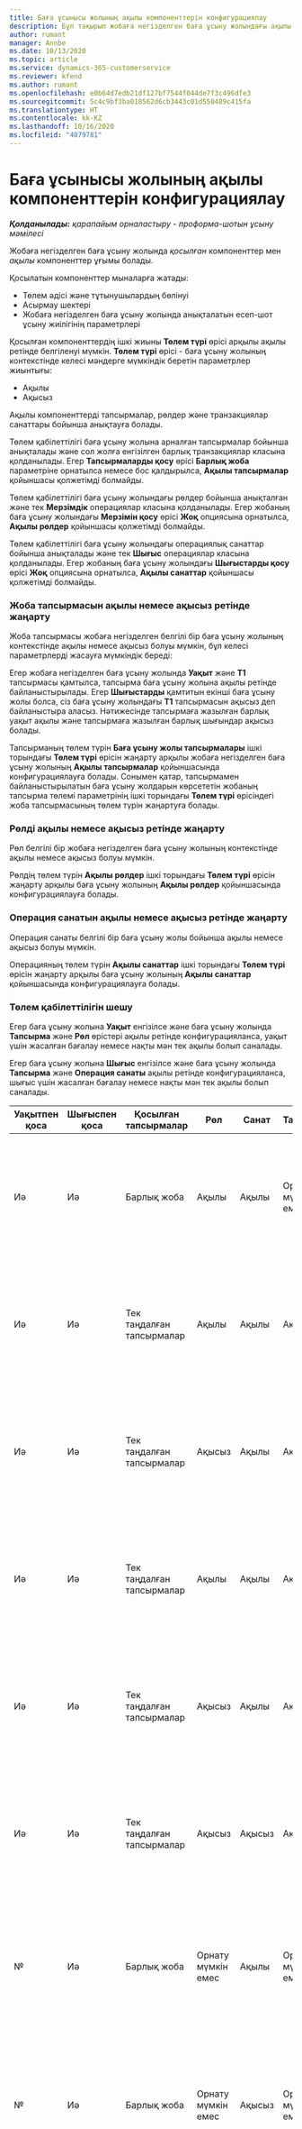```yaml
---
title: Баға ұсынысы жолының ақылы компоненттерін конфигурациялау
description: Бұл тақырып жобаға негізделген баға ұсыну жолындағы ақылы және ақысыз компоненттерді орнату туралы ақпарат береді.
author: rumant
manager: Annbe
ms.date: 10/13/2020
ms.topic: article
ms.service: dynamics-365-customerservice
ms.reviewer: kfend
ms.author: rumant
ms.openlocfilehash: e0b64d7edb21df127bf7544f044de7f3c496dfe3
ms.sourcegitcommit: 5c4c9bf3ba018562d6cb3443c01d550489c415fa
ms.translationtype: HT
ms.contentlocale: kk-KZ
ms.lasthandoff: 10/16/2020
ms.locfileid: "4079781"
---
```

# <a name="configure-the-chargeable-components-of-a-quote-line"></a>Баға ұсынысы жолының ақылы компоненттерін конфигурациялау

_**Қолданылады:** қарапайым орналастыру - проформа-шотын ұсыну мәмілесі_

Жобаға негізделген баға ұсыну жолында *қосылған* компоненттер мен *ақылы* компоненттер ұғымы болады.

Қосылатын компоненттер мыналарға жатады:

  - Төлем әдісі және тұтынушылардың бөлінуі
  - Асырмау шектері 
  - Жобаға негізделген баға ұсыну жолында анықталатын есеп-шот ұсыну жиілігінің параметрлері

Қосылған компоненттердің ішкі жиыны **Төлем түрі** өрісі арқылы ақылы ретінде белгіленуі мүмкін. **Төлем түрі** өрісі - баға ұсыну жолының контекстінде келесі мәндерге мүмкіндік беретін параметрлер жиынтығы:

  - Ақылы
  - Ақысыз

Ақылы компоненттерді тапсырмалар, рөлдер және транзакциялар санаттары бойынша анықтауға болады.

Төлем қабілеттілігі баға ұсыну жолына арналған тапсырмалар бойынша анықталады және сол жолға енгізілген барлық транзакциялар класына қолданылады. Егер **Тапсырмаларды қосу** өрісі **Барлық жоба** параметріне орнатылса немесе бос қалдырылса, **Ақылы тапсырмалар** қойыншасы қолжетімді болмайды.

Төлем қабілеттілігі баға ұсыну жолындағы рөлдер бойынша анықталған және тек **Мерзімдік** операциялар класына қолданылады. Егер жобаның баға ұсыну жолындағы **Мерзімін қосу** өрісі **Жоқ** опциясына орнатылса, **Ақылы рөлдер** қойыншасы қолжетімді болмайды.

Төлем қабілеттілігі баға ұсыну жолындағы операциялық санаттар бойынша анықталады және тек **Шығыс** операциялар класына қолданылады. Егер жобаның баға ұсыну жолындағы **Шығыстарды қосу** өрісі **Жоқ** опциясына орнатылса, **Ақылы санаттар** қойыншасы қолжетімді болмайды.

### <a name="update-a-project-task-to-be-chargeable-or-non-chargeable"></a>Жоба тапсырмасын ақылы немесе ақысыз ретінде жаңарту

Жоба тапсырмасы жобаға негізделген белгілі бір баға ұсыну жолының контекстінде ақылы немесе ақысыз болуы мүмкін, бұл келесі параметрлерді жасауға мүмкіндік береді:

Егер жобаға негізделген баға ұсыну жолында **Уақыт** және **Т1** тапсырмасы қамтылса, тапсырма баға ұсыну жолына ақылы ретінде байланыстырылады. Егер **Шығыстарды** қамтитын екінші баға ұсыну жолы болса, сіз баға ұсыну жолындағы **T1** тапсырмасын ақысыз деп байланыстыра аласыз. Нәтижесінде тапсырмаға жазылған барлық уақыт ақылы және тапсырмаға жазылған барлық шығындар ақысыз болады.

Тапсырманың төлем түрін **Баға ұсыну жолы тапсырмалары** ішкі торындағы **Төлем түрі** өрісін жаңарту арқылы жобаға негізделген баға ұсыну жолының **Ақылы тапсырмалар** қойыншасында конфигурациялауға болады. Сонымен қатар, тапсырмамен байланыстырылатын баға ұсыну жолдарын көрсететін жобаның тапсырма төлемі параметрінің ішкі торындағы **Төлем түрі** өрісіндегі жоба тапсырмасының төлем түрін жаңартуға болады.

### <a name="update-a-role-to-be-chargeable-or-non-chargeable"></a>Рөлді ақылы немесе ақысыз ретінде жаңарту

Рөл белгілі бір жобаға негізделген баға ұсыну жолының контекстінде ақылы немесе ақысыз болуы мүмкін.

Рөлдің төлем түрін **Ақылы рөлдер** ішкі торындағы **Төлем түрі** өрісін жаңарту арқылы баға ұсыну жолының **Ақылы рөлдер** қойыншасында конфигурациялауға болады.

### <a name="update-a-transaction-category-to-be-chargeable-or-non-chargeable"></a>Операция санатын ақылы немесе ақысыз ретінде жаңарту

Операция санаты белгілі бір баға ұсыну жолы бойынша ақылы немесе ақысыз болуы мүмкін.

Операцияның төлем түрін **Ақылы санаттар** ішкі торындағы **Төлем түрі** өрісін жаңарту арқылы баға ұсыну жолының **Ақылы санаттар** қойыншасында конфигурациялауға болады.

### <a name="resolve-chargeability"></a>Төлем қабілеттілігін шешу
Егер баға ұсыну жолына **Уақыт** енгізілсе және баға ұсыну жолында **Тапсырма** және **Рөл** өрістері ақылы ретінде конфигурацияланса, уақыт үшін жасалған бағалау немесе нақты мән тек ақылы болып саналады.

Егер баға ұсыну жолына **Шығыс** енгізілсе және баға ұсыну жолында **Тапсырма** және **Операция санаты** ақылы ретінде конфигурацияланса, шығыс үшін жасалған бағалау немесе нақты мән тек ақылы болып саналады.

| Уақытпен қоса | Шығыспен қоса | Қосылған тапсырмалар | Рөл | Санат | Тапсырма | Есеп-шот ұсыну |
| --- | --- | --- | --- | --- | --- | --- |
| Иә | Иә | Барлық жоба | Ақылы | Ақылы | Орнату мүмкін емес | Уақыт нақты мәніндегі шот ұсыну: Ақылы </br>Шығыс нақты мәніндегі шот ұсыну түрі: Ақылы |
| Иә | Иә | Тек таңдалған тапсырмалар | Ақылы | Ақылы | Ақылы | Уақыт нақты мәніндегі шот ұсыну: Ақылы</br>Шығыс нақты мәніндегі шот ұсыну түрі: Ақылы |
| Иә | Иә | Тек таңдалған тапсырмалар | Ақысыз | Ақылы | Ақылы | Уақыт нақты мәніндегі шот ұсыну: Ақысыз</br>Шығыс нақты мәніндегі шот ұсыну түрі: Ақылы |
| Иә | Иә | Тек таңдалған тапсырмалар | Ақылы | Ақылы | Ақысыз | Уақыт нақты мәніндегі шот ұсыну: Ақысыз</br> Шығыс нақты мәніндегі шот ұсыну түрі: Ақысыз |
| Иә | Иә | Тек таңдалған тапсырмалар | Ақысыз | Ақылы | Ақысыз | Уақыт нақты мәніндегі шот ұсыну: Ақысыз</br> Шығыс нақты мәніндегі шот ұсыну түрі: Ақысыз |
| Иә | Иә | Тек таңдалған тапсырмалар | Ақысыз | Ақысыз | Ақылы | Уақыт нақты мәніндегі шот ұсыну: Ақысыз</br> Шығыс нақты мәніндегі шот ұсыну түрі: Ақысыз |
| № | Иә | Барлық жоба | Орнату мүмкін емес | Ақылы | Орнату мүмкін емес | Уақыт нақты мәніндегі шот ұсыну: Қолжетімді емес </br>Шығыс нақты мәніндегі шот ұсыну түрі: Ақылы |
| № | Иә | Барлық жоба | Орнату мүмкін емес | Ақысыз | Орнату мүмкін емес | Уақыт нақты мәніндегі шот ұсыну: Қолжетімді емес </br>Шығыс нақты мәніндегі шот ұсыну түрі: Ақысыз |
| Иә | № | Барлық жоба | Ақылы | Орнату мүмкін емес | Орнату мүмкін емес | Уақыт нақты мәніндегі шот ұсыну: Ақылы</br>Шығыс нақты мәніндегі шот ұсыну түрі: Қолжетімді емес |
| Иә | № | Барлық жоба | Ақысыз | Орнату мүмкін емес | Орнату мүмкін емес | Уақыт нақты мәніндегі шот ұсыну: Ақысыз </br>Шығыс нақты мәніндегі шот ұсыну түрі: Қолжетімді емес |
